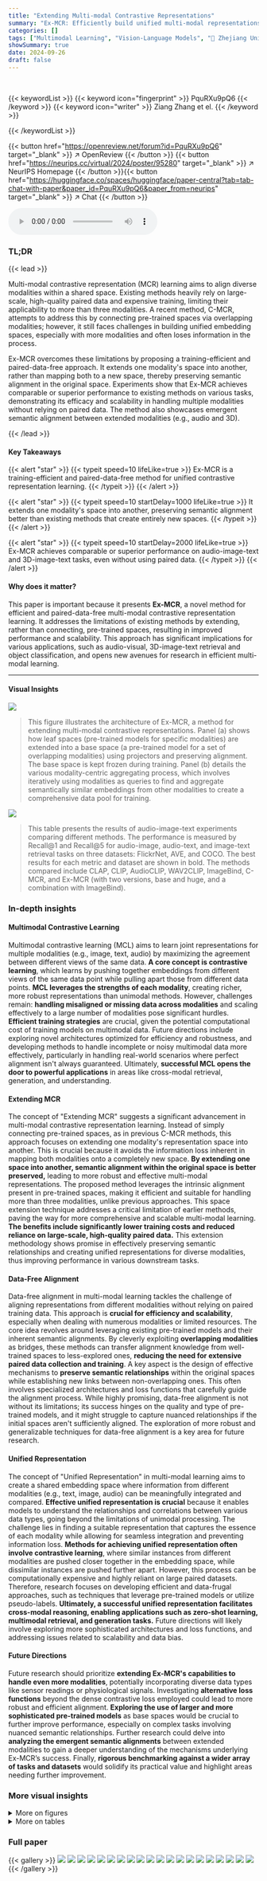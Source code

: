 ```yaml
---
title: "Extending Multi-modal Contrastive Representations"
summary: "Ex-MCR: Efficiently build unified multi-modal representations by extending, not connecting, pre-trained spaces, achieving superior performance with less paired data and training."
categories: []
tags: ["Multimodal Learning", "Vision-Language Models", "🏢 Zhejiang University",]
showSummary: true
date: 2024-09-26
draft: false
---
```


<br>

{{< keywordList >}}
{{< keyword icon="fingerprint" >}} PquRXu9pQ6 {{< /keyword >}}
{{< keyword icon="writer" >}} Ziang Zhang et el. {{< /keyword >}}
 
{{< /keywordList >}}

{{< button href="https://openreview.net/forum?id=PquRXu9pQ6" target="_blank" >}}
↗ OpenReview
{{< /button >}}
{{< button href="https://neurips.cc/virtual/2024/poster/95280" target="_blank" >}}
↗ NeurIPS Homepage
{{< /button >}}{{< button href="https://huggingface.co/spaces/huggingface/paper-central?tab=tab-chat-with-paper&paper_id=PquRXu9pQ6&paper_from=neurips" target="_blank" >}}
↗ Chat
{{< /button >}}



<audio controls>
    <source src="https://ai-paper-reviewer.com/PquRXu9pQ6/podcast.wav" type="audio/wav">
    Your browser does not support the audio element.
</audio>


### TL;DR


{{< lead >}}

Multi-modal contrastive representation (MCR) learning aims to align diverse modalities within a shared space.  Existing methods heavily rely on large-scale, high-quality paired data and expensive training, limiting their applicability to more than three modalities.  A recent method, C-MCR, attempts to address this by connecting pre-trained spaces via overlapping modalities; however, it still faces challenges in building unified embedding spaces, especially with more modalities and often loses information in the process.



Ex-MCR overcomes these limitations by proposing a training-efficient and paired-data-free approach. It extends one modality's space into another, rather than mapping both to a new space, thereby preserving semantic alignment in the original space.  Experiments show that Ex-MCR achieves comparable or superior performance to existing methods on various tasks, demonstrating its efficacy and scalability in handling multiple modalities without relying on paired data. The method also showcases emergent semantic alignment between extended modalities (e.g., audio and 3D).

{{< /lead >}}


#### Key Takeaways

{{< alert "star" >}}
{{< typeit speed=10 lifeLike=true >}} Ex-MCR is a training-efficient and paired-data-free method for unified contrastive representation learning. {{< /typeit >}}
{{< /alert >}}

{{< alert "star" >}}
{{< typeit speed=10 startDelay=1000 lifeLike=true >}} It extends one modality's space into another, preserving semantic alignment better than existing methods that create entirely new spaces. {{< /typeit >}}
{{< /alert >}}

{{< alert "star" >}}
{{< typeit speed=10 startDelay=2000 lifeLike=true >}} Ex-MCR achieves comparable or superior performance on audio-image-text and 3D-image-text tasks, even without using paired data. {{< /typeit >}}
{{< /alert >}}

#### Why does it matter?
This paper is important because it presents **Ex-MCR**, a novel method for efficient and paired-data-free multi-modal contrastive representation learning.  It addresses the limitations of existing methods by extending, rather than connecting, pre-trained spaces, resulting in improved performance and scalability. This approach has significant implications for various applications, such as audio-visual, 3D-image-text retrieval and object classification, and opens new avenues for research in efficient multi-modal learning.

------
#### Visual Insights



![](https://ai-paper-reviewer.com/PquRXu9pQ6/figures_3_1.jpg)

> This figure illustrates the architecture of Ex-MCR, a method for extending multi-modal contrastive representations.  Panel (a) shows how leaf spaces (pre-trained models for specific modalities) are extended into a base space (a pre-trained model for a set of overlapping modalities) using projectors and preserving alignment. The base space is kept frozen during training. Panel (b) details the various modality-centric aggregating process, which involves iteratively using modalities as queries to find and aggregate semantically similar embeddings from other modalities to create a comprehensive data pool for training.





![](https://ai-paper-reviewer.com/PquRXu9pQ6/tables_5_1.jpg)

> This table presents the results of audio-image-text experiments comparing different methods.  The performance is measured by Recall@1 and Recall@5 for audio-image, audio-text, and image-text retrieval tasks on three datasets: FlickrNet, AVE, and COCO.  The best results for each metric and dataset are shown in bold. The methods compared include CLAP, CLIP, AudioCLIP, WAV2CLIP, ImageBind, C-MCR, and Ex-MCR (with two versions, base and huge, and a combination with ImageBind).





### In-depth insights


#### Multimodal Contrastive Learning
Multimodal contrastive learning (MCL) aims to learn joint representations for multiple modalities (e.g., image, text, audio) by maximizing the agreement between different views of the same data.  **A core concept is contrastive learning**, which learns by pushing together embeddings from different views of the same data point while pulling apart those from different data points.  **MCL leverages the strengths of each modality**, creating richer, more robust representations than unimodal methods.  However, challenges remain: **handling misaligned or missing data across modalities** and scaling effectively to a large number of modalities pose significant hurdles.  **Efficient training strategies** are crucial, given the potential computational cost of training models on multimodal data.  Future directions include exploring novel architectures optimized for efficiency and robustness, and developing methods to handle incomplete or noisy multimodal data more effectively, particularly in handling real-world scenarios where perfect alignment isn't always guaranteed.  Ultimately, **successful MCL opens the door to powerful applications** in areas like cross-modal retrieval, generation, and understanding.

#### Extending MCR
The concept of "Extending MCR" suggests a significant advancement in multi-modal contrastive representation learning.  Instead of simply connecting pre-trained spaces, as in previous C-MCR methods, this approach focuses on extending one modality's representation space into another. This is crucial because it avoids the information loss inherent in mapping both modalities onto a completely new space. **By extending one space into another, semantic alignment within the original space is better preserved,** leading to more robust and effective multi-modal representations.  The proposed method leverages the intrinsic alignment present in pre-trained spaces, making it efficient and suitable for handling more than three modalities, unlike previous approaches.  This space extension technique addresses a critical limitation of earlier methods, paving the way for more comprehensive and scalable multi-modal learning. **The benefits include significantly lower training costs and reduced reliance on large-scale, high-quality paired data.** This extension methodology shows promise in effectively preserving semantic relationships and creating unified representations for diverse modalities, thus improving performance in various downstream tasks.

#### Data-Free Alignment
Data-free alignment in multi-modal learning tackles the challenge of aligning representations from different modalities without relying on paired training data. This approach is **crucial for efficiency and scalability**, especially when dealing with numerous modalities or limited resources.  The core idea revolves around leveraging existing pre-trained models and their inherent semantic alignments. By cleverly exploiting **overlapping modalities** as bridges, these methods can transfer alignment knowledge from well-trained spaces to less-explored ones, **reducing the need for extensive paired data collection and training**.  A key aspect is the design of effective mechanisms to **preserve semantic relationships** within the original spaces while establishing new links between non-overlapping ones.  This often involves specialized architectures and loss functions that carefully guide the alignment process.  While highly promising, data-free alignment is not without its limitations; its success hinges on the quality and type of pre-trained models, and it might struggle to capture nuanced relationships if the initial spaces aren't sufficiently aligned. The exploration of more robust and generalizable techniques for data-free alignment is a key area for future research.

#### Unified Representation
The concept of "Unified Representation" in multi-modal learning aims to create a shared embedding space where information from different modalities (e.g., text, image, audio) can be meaningfully integrated and compared.  **Effective unified representation is crucial** because it enables models to understand the relationships and correlations between various data types, going beyond the limitations of unimodal processing.  The challenge lies in finding a suitable representation that captures the essence of each modality while allowing for seamless integration and preventing information loss.  **Methods for achieving unified representation often involve contrastive learning**, where similar instances from different modalities are pushed closer together in the embedding space, while dissimilar instances are pushed further apart.   However, this process can be computationally expensive and highly reliant on large paired datasets.  Therefore, research focuses on developing efficient and data-frugal approaches, such as techniques that leverage pre-trained models or utilize pseudo-labels.  **Ultimately, a successful unified representation facilitates cross-modal reasoning, enabling applications such as zero-shot learning, multimodal retrieval, and generation tasks.**  Future directions will likely involve exploring more sophisticated architectures and loss functions, and addressing issues related to scalability and data bias.

#### Future Directions
Future research should prioritize **extending Ex-MCR's capabilities to handle even more modalities**, potentially incorporating diverse data types like sensor readings or physiological signals.  Investigating **alternative loss functions** beyond the dense contrastive loss employed could lead to more robust and efficient alignment.  **Exploring the use of larger and more sophisticated pre-trained models** as base spaces would be crucial to further improve performance, especially on complex tasks involving nuanced semantic relationships.  Further research could delve into **analyzing the emergent semantic alignments** between extended modalities to gain a deeper understanding of the mechanisms underlying Ex-MCR’s success. Finally, **rigorous benchmarking against a wider array of tasks and datasets** would solidify its practical value and highlight areas needing further improvement.


### More visual insights

<details>
<summary>More on figures
</summary>


![](https://ai-paper-reviewer.com/PquRXu9pQ6/figures_8_1.jpg)

> This figure illustrates the Ex-MCR pipeline.  Panel (a) shows how leaf spaces (containing modalities not present in the base space) are extended into the base space via an overlapping modality.  The base space remains frozen. Panel (b) details the method used when extending the audio-text space, showing the iterative querying of texts, audio, and images to generate semantically consistent embeddings, and how these are combined to create the modality-centric data pool.


![](https://ai-paper-reviewer.com/PquRXu9pQ6/figures_8_2.jpg)

> This figure illustrates the Ex-MCR pipeline.  Panel (a) shows how leaf spaces (containing modalities not shared between the leaf and base spaces) are extended into a base space (a pre-trained model like CLIP) through an overlapping modality.  Panel (b) details the 'Various Modality-centric Aggregating' strategy, where audio, text, and image data are used iteratively as queries to find related embeddings from other modalities to improve alignment and build a comprehensive representation.


</details>




<details>
<summary>More on tables
</summary>


![](https://ai-paper-reviewer.com/PquRXu9pQ6/tables_5_2.jpg)
> This table presents the results of experiments evaluating the performance of different methods on 3D-image-text tasks.  It compares several methods (CLIP, ULIP, ULIP v2, C-MCRCLIP-ULIP, and Ex-MCR-base) across three metrics: 3D-Text (ModelNet40 dataset, using Acc@1, Acc@3, and Acc@5), 3D-Image (Objaverse-LVIS dataset, using R@1 and R@5), and Image-Text (COCO dataset, using R@1 and R@5). The metrics assess the accuracy and retrieval performance of each method in various aspects of 3D and image-text understanding. Ex-MCR-base is shown to be competitive with or exceeding the state-of-the-art methods, especially for image-text tasks.

![](https://ai-paper-reviewer.com/PquRXu9pQ6/tables_7_1.jpg)
> This table presents ablation study results on the structure of the projector f<sub>i</sub>(·), which is responsible for aligning modalities within the leaf space.  It compares the performance of using a single linear layer versus multiple-layer perceptrons (MLPs) with varying numbers of layers (1, 2). The results are presented in terms of mean Average Precision (mAP) and Recall@5 (R@5) metrics across four datasets: FlickrNet, AVE, VGGSS, and AudioCaps.

![](https://ai-paper-reviewer.com/PquRXu9pQ6/tables_7_2.jpg)
> This table presents the ablation study results on the structure of the fm(·) projector within the Ex-MCR model.  The fm(·) projector is responsible for inter-space alignment, mapping the leaf space embeddings to the base space. The table shows the performance (mAP and R@5) on four different datasets (FlickrNet, AVE, VGGSS, and AudioCaps) using various structures for fm(·), ranging from a simple linear layer to a multi-layer perceptron (MLP) with up to 5 layers.  The results indicate the optimal number of layers in the MLP for best performance across the different datasets.

![](https://ai-paper-reviewer.com/PquRXu9pQ6/tables_14_1.jpg)
> This table shows the detailed architecture of the two projectors used in the Ex-MCR model.  The table specifies the layers (Linear, BatchNorm1D, Relu) and their input and output dimensions (Cin, Cout) for each projector,  f1 and fm.  Projector f1 focuses on intra-space alignment, while fm focuses on inter-space alignment.

![](https://ai-paper-reviewer.com/PquRXu9pQ6/tables_15_1.jpg)
> This table presents the mean average precision (mAP) and Recall@5 (R@5) metrics for audio-image-text retrieval experiments.  Different combinations of modality-centric data (audio only, image only, text only, and various combinations thereof) were used to train the model. The results show the impact of using various modality-centric data on the performance of the audio-image-text retrieval task across different datasets (FlickrNet, AVE, VGGSS, and AudioCaps).  The table allows for analysis of which types of data are most effective and whether combinations of data improve performance.

![](https://ai-paper-reviewer.com/PquRXu9pQ6/tables_15_2.jpg)
> This table presents the mean average precision (mAP) and Recall@5 (R@5) for different alignment objectives used in the Ex-MCR model. The objectives include aligning audio and text (A-T), text and text (T-T), audio and image (A-V), text and image (T-V), and a dense alignment approach that considers multiple modalities simultaneously (Dense). The results are evaluated on four datasets: FlickrNet, AVE, VGGSS, and AudioCaps, showcasing the effectiveness of each alignment strategy on different audio-visual retrieval tasks.

![](https://ai-paper-reviewer.com/PquRXu9pQ6/tables_15_3.jpg)
> This table presents a detailed breakdown of the performance of different projector structures (f1(·)) used in the Ex-MCR model.  It compares the performance using a linear layer, a single Multilayer Perceptron (MLP) layer, and a 2-layer MLP. The metrics used for evaluation are mean Average Precision (mAP) and Recall@5 (R@5) across four different datasets: FlickrNet, AVE, VGGSS, and AudioCaps. This helps determine the optimal complexity for the f1(·) module in achieving a balance between performance and efficiency.

![](https://ai-paper-reviewer.com/PquRXu9pQ6/tables_15_4.jpg)
> This table presents the ablation study results focusing on the structure of the inter-space alignment projector, fm(·), in the Ex-MCR model.  It shows the performance (mAP and R@5) on four different datasets (FlickrNet, AVE, VGGSS, AudioCaps) for different numbers of MLP layers in the fm(·) module.  The results indicate how the number of layers impacts the model's performance in audio-image-text retrieval.

![](https://ai-paper-reviewer.com/PquRXu9pQ6/tables_16_1.jpg)
> This table presents the results of ablation experiments conducted to determine the optimal value for the hyperparameter τ2.  The results are presented in terms of Recall@5 (R@5) for various datasets including FlickrNet, AVE, VGGSS, and AudioCaps. Each row represents a different value of τ2, showing the impact of this parameter on the model's performance across different datasets.

![](https://ai-paper-reviewer.com/PquRXu9pQ6/tables_16_2.jpg)
> This table presents the ablation study results on the hyperparameter λ, which balances the intra-space and inter-space alignment losses in the Ex-MCR model.  It shows the impact of different λ values on the retrieval performance (measured by R@5) across four datasets: FlickrNet, AVE, VGGSS, and AudioCaps. The results help to determine an optimal value for λ that yields the best performance.

</details>




### Full paper

{{< gallery >}}
<img src="https://ai-paper-reviewer.com/PquRXu9pQ6/1.png" class="grid-w50 md:grid-w33 xl:grid-w25" />
<img src="https://ai-paper-reviewer.com/PquRXu9pQ6/2.png" class="grid-w50 md:grid-w33 xl:grid-w25" />
<img src="https://ai-paper-reviewer.com/PquRXu9pQ6/3.png" class="grid-w50 md:grid-w33 xl:grid-w25" />
<img src="https://ai-paper-reviewer.com/PquRXu9pQ6/4.png" class="grid-w50 md:grid-w33 xl:grid-w25" />
<img src="https://ai-paper-reviewer.com/PquRXu9pQ6/5.png" class="grid-w50 md:grid-w33 xl:grid-w25" />
<img src="https://ai-paper-reviewer.com/PquRXu9pQ6/6.png" class="grid-w50 md:grid-w33 xl:grid-w25" />
<img src="https://ai-paper-reviewer.com/PquRXu9pQ6/7.png" class="grid-w50 md:grid-w33 xl:grid-w25" />
<img src="https://ai-paper-reviewer.com/PquRXu9pQ6/8.png" class="grid-w50 md:grid-w33 xl:grid-w25" />
<img src="https://ai-paper-reviewer.com/PquRXu9pQ6/9.png" class="grid-w50 md:grid-w33 xl:grid-w25" />
<img src="https://ai-paper-reviewer.com/PquRXu9pQ6/10.png" class="grid-w50 md:grid-w33 xl:grid-w25" />
<img src="https://ai-paper-reviewer.com/PquRXu9pQ6/11.png" class="grid-w50 md:grid-w33 xl:grid-w25" />
<img src="https://ai-paper-reviewer.com/PquRXu9pQ6/12.png" class="grid-w50 md:grid-w33 xl:grid-w25" />
<img src="https://ai-paper-reviewer.com/PquRXu9pQ6/13.png" class="grid-w50 md:grid-w33 xl:grid-w25" />
<img src="https://ai-paper-reviewer.com/PquRXu9pQ6/14.png" class="grid-w50 md:grid-w33 xl:grid-w25" />
<img src="https://ai-paper-reviewer.com/PquRXu9pQ6/15.png" class="grid-w50 md:grid-w33 xl:grid-w25" />
<img src="https://ai-paper-reviewer.com/PquRXu9pQ6/16.png" class="grid-w50 md:grid-w33 xl:grid-w25" />
<img src="https://ai-paper-reviewer.com/PquRXu9pQ6/17.png" class="grid-w50 md:grid-w33 xl:grid-w25" />
<img src="https://ai-paper-reviewer.com/PquRXu9pQ6/18.png" class="grid-w50 md:grid-w33 xl:grid-w25" />
<img src="https://ai-paper-reviewer.com/PquRXu9pQ6/19.png" class="grid-w50 md:grid-w33 xl:grid-w25" />
<img src="https://ai-paper-reviewer.com/PquRXu9pQ6/20.png" class="grid-w50 md:grid-w33 xl:grid-w25" />
{{< /gallery >}}